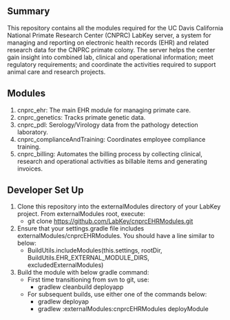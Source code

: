 ## Summary
This repository contains all the modules required for the UC Davis California National Primate Research Center (CNPRC) LabKey server, a system for managing and reporting on electronic health records (EHR) and related research data for the CNPRC primate colony. The server helps the center gain insight into combined lab, clinical and operational information; meet regulatory requirements; and coordinate the activities required to support animal care and research projects.

<a name="modules"></a>
## Modules
1. cnprc_ehr: The main EHR module for managing primate care.
2. cnprc_genetics: Tracks primate genetic data.
3. cnprc_pdl: Serology/Virology data from the pathology detection laboratory.
4. cnprc_complianceAndTraining: Coordinates employee compliance training.
5. cnprc_billing: Automates the billing process by collecting clinical, research and operational activities as billable items and generating invoices.  

<a name="setUp"></a>
## Developer Set Up
1. Clone this repository into the externalModules directory of your LabKey project. From externalModules root, execute:
    * git clone https://github.com/LabKey/cnprcEHRModules.git
1. Ensure that your settings.gradle file includes externalModules/cnprcEHRModules. You should have a line similar to below:
    * BuildUtils.includeModules(this.settings, rootDir, BuildUtils.EHR_EXTERNAL_MODULE_DIRS, excludedExternalModules)
1. Build the module with below gradle command:
   * First time transitioning from svn to git, use:
      * gradlew cleanbuild deployapp 
   * For subsequent builds, use either one of the commands below:
      * gradlew deployap
      * gradlew :externalModules:cnprcEHRModules deployModule
